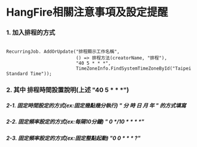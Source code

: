 # HangFire相關注意事項及設定提醒
### 1. 加入排程的方式
```

RecurringJob. AddOrUpdate("排程顯示工作名稱", 
                          () => 排程方法(creatorName, "排程"),
                          "40 5 * * *",
                          TimeZoneInfo.FindSystemTimeZoneById("Taipei Standard Time"));
```
### 2. 其中 排程時間設置說明(上述 "40 5 * * *")
##### 2-1. 固定時間設定的方式(ex:固定幾點幾分執行) " 分 時 日 月 年 " 的方式填寫
##### 2-2. 固定頻率設定的方式(ex:每隔10分鐘)  " 0 */10 * * * *"
##### 2-3. 固定頻率設定的方式(ex:固定整點起動)  "0 0 * * * ?"
